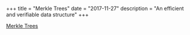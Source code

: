 +++
title = "Merkle Trees"
date = "2017-11-27"
description = "An efficient and verifiable data structure"
+++

[Merkle Trees](/merkle.html)
